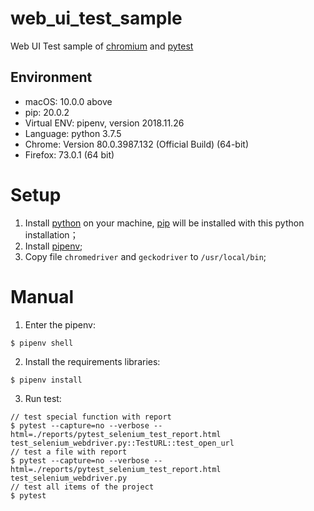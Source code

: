 # web_ui_test_sample
Web UI Test sample of [chromium](https://www.chromium.org/) and [pytest](https://docs.pytest.org/en/latest/)


## Environment

* macOS: 10.0.0 above
* pip: 20.0.2
* Virtual ENV: pipenv, version 2018.11.26
* Language: python 3.7.5
* Chrome: Version 80.0.3987.132 (Official Build) (64-bit)
* Firefox: 73.0.1 (64 bit)

# Setup
1. Install [python](https://www.python.org/) on your machine, [pip](https://pypi.org/project/pip/) will be installed with this python installation；
2. Install [pipenv](https://github.com/pypa/pipenv);
3. Copy file `chromedriver` and `geckodriver` to `/usr/local/bin`;

# Manual
1. Enter the pipenv:
```shell
$ pipenv shell
```
2. Install the requirements libraries:
```shell
$ pipenv install
```
3. Run test:
```shell
// test special function with report
$ pytest --capture=no --verbose --html=./reports/pytest_selenium_test_report.html test_selenium_webdriver.py::TestURL::test_open_url
// test a file with report
$ pytest --capture=no --verbose --html=./reports/pytest_selenium_test_report.html test_selenium_webdriver.py
// test all items of the project
$ pytest
```


